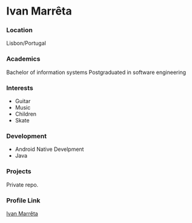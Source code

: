 # Ivan Marrêta

### Location

Lisbon/Portugal

### Academics

Bachelor of information systems
Postgraduated in software engineering

### Interests

- Guitar
- Music
- Children
- Skate

### Development

- Android Native Develpment
- Java

### Projects

Private repo.

### Profile Link

[Ivan Marrêta](https://github.com/ivanmarreta/)
